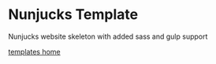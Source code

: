 # Nunjucks Template 

Nunjucks website skeleton with added sass and gulp support


[templates home](https://github.com/siddacool/templates)
